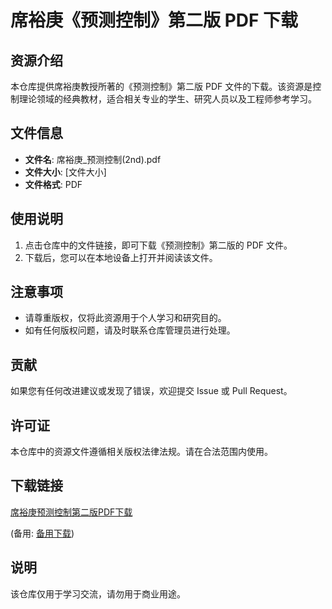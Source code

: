 # 席裕庚《预测控制》第二版 PDF 下载

## 资源介绍

本仓库提供席裕庚教授所著的《预测控制》第二版 PDF 文件的下载。该资源是控制理论领域的经典教材，适合相关专业的学生、研究人员以及工程师参考学习。

## 文件信息

- **文件名**: 席裕庚_预测控制(2nd).pdf
- **文件大小**: [文件大小]
- **文件格式**: PDF

## 使用说明

1. 点击仓库中的文件链接，即可下载《预测控制》第二版的 PDF 文件。
2. 下载后，您可以在本地设备上打开并阅读该文件。

## 注意事项

- 请尊重版权，仅将此资源用于个人学习和研究目的。
- 如有任何版权问题，请及时联系仓库管理员进行处理。

## 贡献

如果您有任何改进建议或发现了错误，欢迎提交 Issue 或 Pull Request。

## 许可证

本仓库中的资源文件遵循相关版权法律法规。请在合法范围内使用。

## 下载链接
[席裕庚预测控制第二版PDF下载](https://pan.quark.cn/s/9cd2c3352ea4) 

(备用: [备用下载](https://pan.baidu.com/s/1y4YsCMhP9S5jGD2XKSSeXw?pwd=1234))

## 说明

该仓库仅用于学习交流，请勿用于商业用途。

